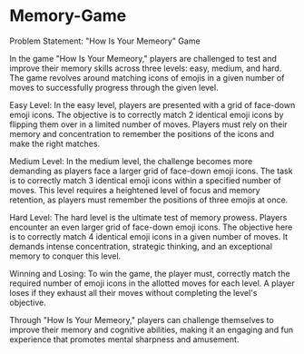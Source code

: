 # Memory-Game

Problem Statement: "How Is Your Memeory" Game

In the game "How Is Your Memeory," players are challenged to test and improve their memory skills across three levels: easy, medium, and hard. The game revolves around matching icons of emojis in a given number of moves to successfully progress through the given level.

Easy Level:
In the easy level, players are presented with a grid of face-down emoji icons. The objective is to correctly match 2 identical emoji icons by flipping them over in a limited number of moves. Players must rely on their memory and concentration to remember the positions of the icons and make the right matches.

Medium Level:
In the medium level, the challenge becomes more demanding as players face a larger grid of face-down emoji icons. The task is to correctly match 3 identical emoji icons within a specified number of moves. This level requires a heightened level of focus and memory retention, as players must remember the positions of three emojis at once.

Hard Level:
The hard level is the ultimate test of memory prowess. Players encounter an even larger grid of face-down emoji icons. The objective here is to correctly match 4 identical emoji icons in a given number of moves. It demands intense concentration, strategic thinking, and an exceptional memory to conquer this level.

Winning and Losing:
To win the game, the player must, correctly match the required number of emoji icons in the allotted moves for each level. A player loses if they exhaust all their moves without completing the level's objective.

Through "How Is Your Memeory," players can challenge themselves to improve their memory and cognitive abilities, making it an engaging and fun experience that promotes mental sharpness and amusement.
